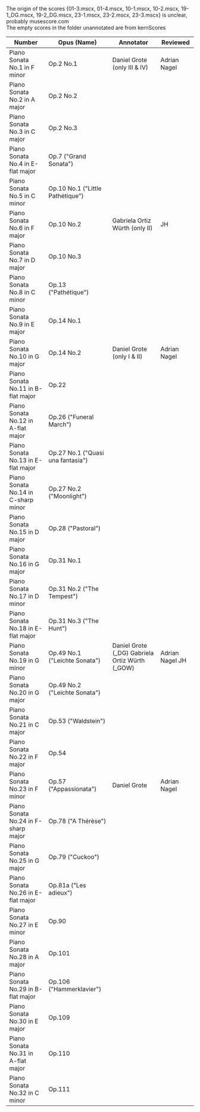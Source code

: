 The origin of the scores {01-3.mscx, 01-4.mscx, 10-1.mscx, 10-2.mscx, 19-1_DG.mscx, 19-2_DG.mscx, 23-1.mscx, 23-2.mscx, 23-3.mscx} is unclear, probably musescore.com\
The empty scores in the folder unannotated are from kernScores

| Number                              | Opus (Name)                       | Annotator                                      | Reviewed        |
|-------------------------------------|-----------------------------------|------------------------------------------------|-----------------|
| Piano Sonata No.1 in F minor        | Op.2 No.1                         | Daniel Grote (only III & IV)                   | Adrian Nagel    |
| Piano Sonata No.2 in A major        | Op.2 No.2                         |                                                |                 |
| Piano Sonata No.3 in C major        | Op.2 No.3                         |                                                |                 |
| Piano Sonata No.4 in E-flat major   | Op.7 ("Grand Sonata")             |                                                |                 |
| Piano Sonata No.5 in C minor        | Op.10 No.1 ("Little Pathétique")  |                                                |                 |
| Piano Sonata No.6 in F major        | Op.10 No.2                        | Gabriela Ortiz Würth (only II)                 | JH              |
| Piano Sonata No.7 in D major        | Op.10 No.3                        |                                                |                 |
| Piano Sonata No.8 in C minor        | Op.13 ("Pathétique")              |                                                |                 |
| Piano Sonata No.9 in E major        | Op.14 No.1                        |                                                |                 |
| Piano Sonata No.10 in G major       | Op.14 No.2                        | Daniel Grote (only I & II)                     | Adrian Nagel    |
| Piano Sonata No.11 in B-flat major  | Op.22                             |                                                |                 |
| Piano Sonata No.12 in A-flat major  | Op.26 ("Funeral March")           |                                                |                 |
| Piano Sonata No.13 in E-flat major  | Op.27 No.1 ("Quasi una fantasia") |                                                |                 |
| Piano Sonata No.14 in C-sharp minor | Op.27 No.2 ("Moonlight")          |                                                |                 |
| Piano Sonata No.15 in D major       | Op.28 ("Pastoral")                |                                                |                 |
| Piano Sonata No.16 in G major       | Op.31 No.1                        |                                                |                 |
| Piano Sonata No.17 in D minor       | Op.31 No.2 ("The Tempest")        |                                                |                 |
| Piano Sonata No.18 in E-flat major  | Op.31 No.3 ("The Hunt")           |                                                |                 |
| Piano Sonata No.19 in G minor       | Op.49 No.1 ("Leichte Sonata")     | Daniel Grote (_DG) Gabriela Ortiz Würth (_GOW) | Adrian Nagel JH |
| Piano Sonata No.20 in G major       | Op.49 No.2 ("Leichte Sonata")     |                                                |                 |
| Piano Sonata No.21 in C major       | Op.53 ("Waldstein")               |                                                |                 |
| Piano Sonata No.22 in F major       | Op.54                             |                                                |                 |
| Piano Sonata No.23 in F minor       | Op.57 ("Appassionata")            | Daniel Grote                                   | Adrian Nagel    |
| Piano Sonata No.24 in F-sharp major | Op.78 ("A Thérèse")               |                                                |                 |
| Piano Sonata No.25 in G major       | Op.79 ("Cuckoo")                  |                                                |                 |
| Piano Sonata No.26 in E-flat major  | Op.81a ("Les adieux")             |                                                |                 |
| Piano Sonata No.27 in E minor       | Op.90                             |                                                |                 |
| Piano Sonata No.28 in A major       | Op.101                            |                                                |                 |
| Piano Sonata No.29 in B-flat major  | Op.106 ("Hammerklavier")          |                                                |                 |
| Piano Sonata No.30 in E major       | Op.109                            |                                                |                 |
| Piano Sonata No.31 in A-flat major  | Op.110                            |                                                |                 |
| Piano Sonata No.32 in C minor       | Op.111                            |                                                |                 |
